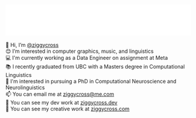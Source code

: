 ![name-animation](https://raw.githubusercontent.com/ziggycross/ziggycross/main/name-animation.gif)

👋 Hi, I’m [@ziggycross](https://github.com/ziggycross)  
😊 I’m interested in computer graphics, music, and linguistics  
💻 I'm currently working as a Data Engineer on assignment at Meta  
📚 I recently graduated from UBC with a Masters degree in Computational Linguistics  
🧠 I'm interested in pursuing a PhD in Computational Neuroscience and Neurolinguistics  
📫 You can email me at [ziggycross@me.com](mailto:ziggycross@me.com)  
📃 You can see my dev work at [ziggycross.dev](https://ziggycross.dev)  
📸 You can see my creative work at [ziggycross.com](https://ziggycross.com)  
